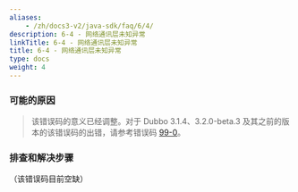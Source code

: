 ```yaml
---
aliases:
    - /zh/docs3-v2/java-sdk/faq/6/4/
description: 6-4 - 网络通讯层未知异常
linkTitle: 6-4 - 网络通讯层未知异常
title: 6-4 - 网络通讯层未知异常
type: docs
weight: 4
---
```



### 可能的原因
> 该错误码的意义已经调整。对于 Dubbo 3.1.4、3.2.0-beta.3 及其之前的版本的该错误码的出错，请参考错误码 [99-0](/zh-cn/docs3-v2/java-sdk/faq/99/0/)。

### 排查和解决步骤
（该错误码目前空缺）